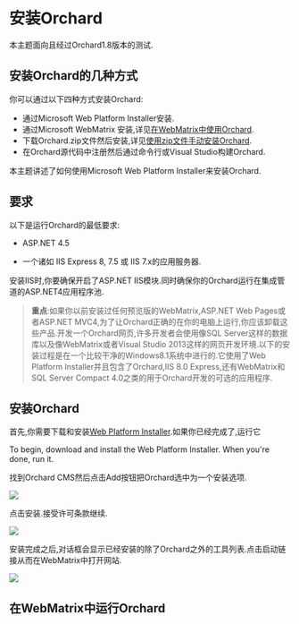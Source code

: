 # 安装Orchard

本主题面向且经过Orchard1.8版本的测试.

## 安装Orchard的几种方式

你可以通过以下四种方式安装Orchard:

* 通过Microsoft Web Platform Installer安装.
* 通过Microsoft WebMatrix 安装,详见[在WebMatrix中使用Orchard](/getting-started/working-with-orchard-in-webmatrix.md).
* 下载Orchard.zip文件然后安装,详见[使用zip文件手动安装Orchard](/getting-started/manually-installing-orchard.md).
* 在Orchard源代码中注册然后通过命令行或Visual Studio构建Orchard.

本主题讲述了如何使用Microsoft Web Platform Installer来安装Orchard.

## 要求

以下是运行Orchard的最低要求:

* ASP.NET 4.5

* 一个诸如 IIS Express 8, 7.5 或 IIS 7.x的应用服务器.

安装IIS时,你要确保开启了ASP.NET IIS模块.同时确保你的Orchard运行在集成管道的ASP.NET4应用程序池.

> **重点**:如果你以前安装过任何预览版的WebMatrix,ASP.NET Web Pages或者ASP.NET MVC4,为了让Orchard正确的在你的电脑上运行,你应该卸载这些产品.开发一个Orchard网页,许多开发者会使用像SQL Server这样的数据库以及像WebMatrix或者Visual Studio 2013这样的网页开发环境.以下的安装过程是在一个比较干净的Windows8.1系统中进行的.它使用了Web Platform Installer并且包含了Orchard,IIS 8.0 Express,还有WebMatrix和SQL Server Compact 4.0之类的用于Orchard开发的可选的应用程序.

## 安装Orchard

首先,你需要下载和安装[Web Platform Installer](https://www.microsoft.com/web/downloads/platform.aspx).如果你已经完成了,运行它

To begin, download and install the Web Platform Installer. When you're done, run it.

找到Orchard CMS然后点击Add按钮把Orchard选中为一个安装选项.

![](http://docs.orchardproject.net/en/latest/Attachments/Installing-Orchard/webpi_install.png)

点击安装.接受许可条款继续.

![](http://docs.orchardproject.net/en/latest/Attachments/Installing-Orchard/Install_acceptterms.png)

安装完成之后,对话框会显示已经安装的除了Orchard之外的工具列表.点击启动链接从而在WebMatrix中打开网站.

![](http://docs.orchardproject.net/en/latest/Attachments/Installing-Orchard/Install_success.png)

## 在WebMatrix中运行Orchard



